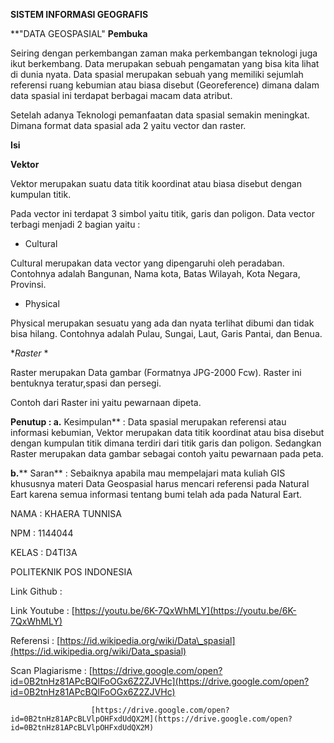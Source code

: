 **SISTEM INFORMASI GEOGRAFIS**


**&quot;DATA GEOSPASIAL&quot;
**Pembuka**


Seiring dengan perkembangan zaman maka perkembangan teknologi juga ikut berkembang. Data merupakan sebuah pengamatan yang bisa kita lihat di dunia nyata. Data spasial merupakan sebuah yang memiliki sejumlah referensi ruang kebumian atau biasa disebut (Georeference) dimana dalam data spasial ini terdapat berbagai macam data atribut.

Setelah adanya Teknologi pemanfaatan data spasial semakin meningkat. Dimana format data spasial ada 2 yaitu vector dan raster.


 **Isi**


**Vektor**

Vektor merupakan suatu data titik koordinat atau biasa disebut dengan kumpulan titik.

Pada vector ini terdapat 3 simbol yaitu titik, garis dan poligon. Data vector terbagi menjadi 2 bagian yaitu :


- Cultural

Cultural merupakan data vector yang dipengaruhi oleh peradaban. Contohnya adalah Bangunan, Nama kota, Batas Wilayah, Kota Negara, Provinsi.


- Physical

Physical merupakan sesuatu yang ada dan nyata terlihat dibumi dan tidak bisa hilang. Contohnya adalah Pulau, Sungai, Laut, Garis Pantai, dan Benua.


**Raster*
*

Raster merupakan Data gambar (Formatnya JPG-2000 Fcw).  Raster ini bentuknya teratur,spasi dan persegi.

Contoh dari Raster ini yaitu pewarnaan dipeta.


**Penutup :
 **a.**** Kesimpulan** :   Data spasial merupakan referensi atau informasi kebumian, Vektor merupakan data titik koordinat atau bisa disebut dengan kumpulan titik dimana terdiri dari titik garis dan poligon. Sedangkan Raster merupakan data gambar sebagai contoh yaitu pewarnaan pada peta.

 **b.**** Saran** : Sebaiknya apabila mau mempelajari mata kuliah GIS khususnya materi Data Geospasial harus mencari referensi pada Natural Eart karena semua informasi tentang bumi telah ada pada Natural Eart.


NAMA        : KHAERA TUNNISA


NPM         : 1144044


KELAS       : D4TI3A


POLITEKNIK POS INDONESIA


Link Github :


Link Youtube : [https://youtu.be/6K-7QxWhMLY](https://youtu.be/6K-7QxWhMLY)


Referensi :        [https://id.wikipedia.org/wiki/Data\_spasial](https://id.wikipedia.org/wiki/Data_spasial)


Scan Plagiarisme : [https://drive.google.com/open?id=0B2tnHz81APcBQlFoOGx6Z2ZJVHc](https://drive.google.com/open?id=0B2tnHz81APcBQlFoOGx6Z2ZJVHc)

                      [https://drive.google.com/open?id=0B2tnHz81APcBLVlpOHFxdUdQX2M](https://drive.google.com/open?id=0B2tnHz81APcBLVlpOHFxdUdQX2M)